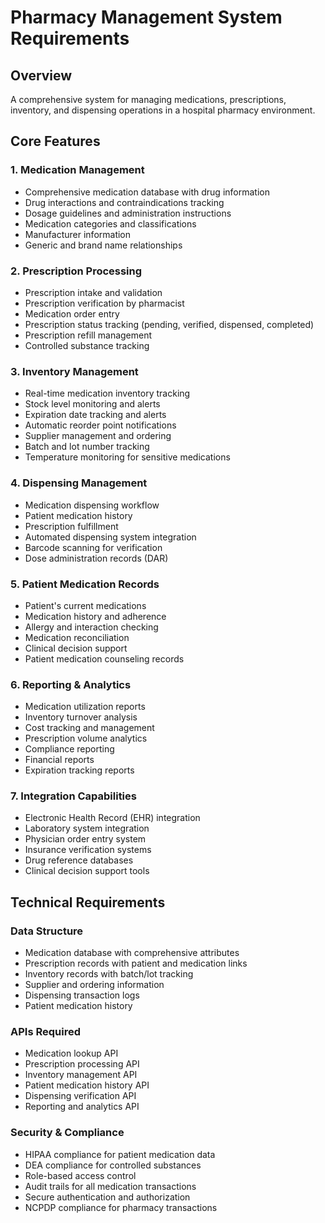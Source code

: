 # Pharmacy Management System Requirements

## Overview
A comprehensive system for managing medications, prescriptions, inventory, and dispensing operations in a hospital pharmacy environment.

## Core Features

### 1. Medication Management
- Comprehensive medication database with drug information
- Drug interactions and contraindications tracking
- Dosage guidelines and administration instructions
- Medication categories and classifications
- Manufacturer information
- Generic and brand name relationships

### 2. Prescription Processing
- Prescription intake and validation
- Prescription verification by pharmacist
- Medication order entry
- Prescription status tracking (pending, verified, dispensed, completed)
- Prescription refill management
- Controlled substance tracking

### 3. Inventory Management
- Real-time medication inventory tracking
- Stock level monitoring and alerts
- Expiration date tracking and alerts
- Automatic reorder point notifications
- Supplier management and ordering
- Batch and lot number tracking
- Temperature monitoring for sensitive medications

### 4. Dispensing Management
- Medication dispensing workflow
- Patient medication history
- Prescription fulfillment
- Automated dispensing system integration
- Barcode scanning for verification
- Dose administration records (DAR)

### 5. Patient Medication Records
- Patient's current medications
- Medication history and adherence
- Allergy and interaction checking
- Medication reconciliation
- Clinical decision support
- Patient medication counseling records

### 6. Reporting & Analytics
- Medication utilization reports
- Inventory turnover analysis
- Cost tracking and management
- Prescription volume analytics
- Compliance reporting
- Financial reports
- Expiration tracking reports

### 7. Integration Capabilities
- Electronic Health Record (EHR) integration
- Laboratory system integration
- Physician order entry system
- Insurance verification systems
- Drug reference databases
- Clinical decision support tools

## Technical Requirements

### Data Structure
- Medication database with comprehensive attributes
- Prescription records with patient and medication links
- Inventory records with batch/lot tracking
- Supplier and ordering information
- Dispensing transaction logs
- Patient medication history

### APIs Required
- Medication lookup API
- Prescription processing API
- Inventory management API
- Patient medication history API
- Dispensing verification API
- Reporting and analytics API

### Security & Compliance
- HIPAA compliance for patient medication data
- DEA compliance for controlled substances
- Role-based access control
- Audit trails for all medication transactions
- Secure authentication and authorization
- NCPDP compliance for pharmacy transactions